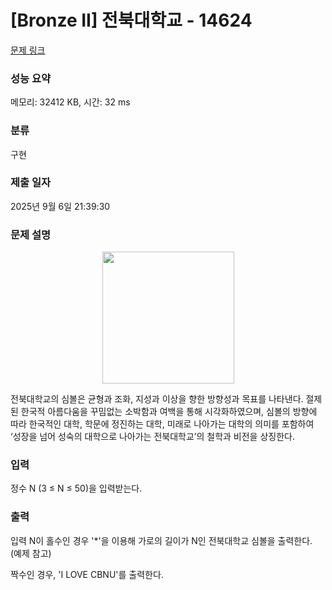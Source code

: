 # [Bronze II] 전북대학교 - 14624 

[문제 링크](https://www.acmicpc.net/problem/14624) 

### 성능 요약

메모리: 32412 KB, 시간: 32 ms

### 분류

구현

### 제출 일자

2025년 9월 6일 21:39:30

### 문제 설명

<p style="text-align: center;"><img alt="" src="https://onlinejudgeimages.s3-ap-northeast-1.amazonaws.com/problem/14624/1.png" style="height:211px; width:211px"></p>

<p>전북대학교의 심볼은 균형과 조화, 지성과 이상을 향한 방향성과 목표를 나타낸다. 절제된 한국적 아름다움을 꾸밈없는 소박함과 여백을 통해 시각화하였으며, 심볼의 방향에 따라 한국적인 대학, 학문에 정진하는 대학, 미래로 나아가는 대학의 의미를 포함하여 ‘성장을 넘어 성숙의 대학으로 나아가는 전북대학교’의 철학과 비전을 상징한다.</p>

### 입력 

 <p>정수 N (3 ≤ N ≤ 50)을 입력받는다.</p>

### 출력 

 <p>입력 N이 홀수인 경우 '*'을 이용해 가로의 길이가 N인 전북대학교 심볼을 출력한다. (예제 참고)</p>

<p>짝수인 경우, 'I LOVE CBNU'를 출력한다.</p>

